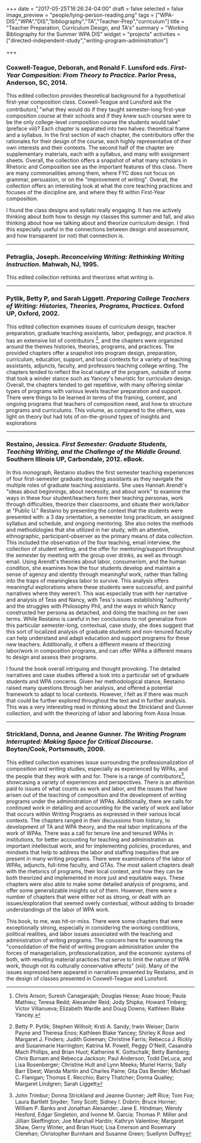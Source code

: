 +++
date = "2017-05-25T16:26:24-04:00"
draft = false
selected = false
image_preview = "people/lying-person-reading.png"
tags = ["WPA-DIS","WPA","DIS","bibliography","TA","Teacher-Prep","curriculum"]
title = "Teacher Preparation, Curriculum Design, and TA's"
summary = "Working Bibliography for the Summer WPA DIS"
widget = "projects"
activities = ["directed-independent-study","writing-program-administration"]

+++

### Coxwell-Teague, Deborah, and Ronald F. Lunsford eds. *First-Year Composition: From Theory to Practice*. Parlor Press, Anderson, SC, 2014.

  This edited collection provides theoretical background for a hypothetical first-year composition class. Coxwell-Teague and Lunsford ask the contributors[^1] "what they would do if they taught semester-long first-year composition course at their schools and if they knew such courses were to be the only college-level composition course the students would take" (preface viii)? Each chapter is separated into two halves: theoretical frame and a syllabus. In the first section of each chapter, the contributors offer the rationales for their design of the course, each highly representative of their own interests and their contexts. The second half of the chapter are supplementary materials, each with a syllabus, and many with assignment sheets. Overall, the collection offers a snapshot of what many scholars in Rhetoric and Composition see as the important features of this class. There are many commonalities among them, where FYC does not focus on grammar, persuasion, or on the "improvement of writing". Overall, the collection offers an interesting look at what the core teaching practices and focuses of the discipline are, and where they fit within First-Year composition.

  I found the class designs and syllabi really engaging. It has me actively thinking about both how to design my classes this summer and fall, and also thinking about how we talking about and theorize curriculum design. I find this especially useful in the connections between design and assessment, and how transparent (or not) that connection is.

***
### Petraglia, Joseph. *Reconceiving Writing: Rethinking Writing Instruction*. Mahwah, NJ, 1995.

  This edited collection rethinks and theorizes what writing is.

***
### Pytlik, Betty P, and Sarah Liggett. *Preparing College Teachers of Writing: Histories, Theories, Programs, Practices*. Oxford UP, Oxford, 2002.

  This edited collection examines issues of curriculum design, teacher preparation, graduate teaching assistants, labor, pedagogy, and practice. It has an extensive list of contributors [^2], and the chapters were organized around the themes histories, theories, programs, and practices. The provided chapters offer a snapshot into program design, preparation, curriculum, education, support, and local contexts for a variety of teaching assistants, adjuncts, faculty, and professors teaching college writing. The chapters tended to reflect the local nature of the program, outside of some that took a winder stance such as Yancey's heuristic for curriculum design. Overall, the chapters tended to get repetitive, with many offering similar types of programs with various levels teacher preparation and support. There were things to be learned in terms of the framing, content, and ongoing programs that teachers of composition need, and how to structure programs and curriculums. This volume, as compared to the others, was light on theory but had lots of on-the-ground types of insights and explorations

***
### Restaino, Jessica. *First Semester: Graduate Students, Teaching Writing, and the Challenge of the Middle Ground.* Southern Illinois UP, Carbondale, 2012. eBook.

  In this monograph, Restaino studies the first semester teaching experiences of four first-semester graduate teaching assistants as they navigate the multiple roles of graduate teaching assistants. She uses Hannah Arendt's "ideas about beginnings, about necessity, and about work" to examine the ways in these four student/teachers form their teaching personas, work through difficulties, theorize their classrooms, and situate their work/labor at "Public U." Restaino by presenting the context that the students were presented with: a 3 day orientation, a semester long practicum, an assigned syllabus and schedule, and ongoing mentoring. She also notes the methods and methodologies that she utilized in her study, with an attentive, ethnographic, participant-observer as the primary means of data collection. This included the observation of the four teaching, email interview, the collection of student writing, and the offer for mentoring/support throughout the semester by meeting with the group over drinks, as well as through email. Using Arendt's theories about labor, consumerism, and the human condition, she examines how the four students develop and maintain a sense of agency and identity through meaningful work, rather than falling into the traps of meaningless labor to survive. This analysis offers meaningful explorations where these students were successful, and painful narratives where they weren't. This was especially true with her narrative and analysis of Tess and Nancy, with Tess's issues establishing "authority" and the struggles with Philosophy Phil, and the ways in which Nancy constructed her persona as detached, and doing the teaching on her own terms. While Restaino is careful in her conclusions to not generalize from this particular semester-long, contextual, case study, she does suggest that this sort of localized analysis of graduate students and non-tenured faculty can help understand and adapt education and support programs for these new teachers. Additionally, it offers a different means of theorizing labor/work in composition programs, and can offer WPAs a different means to design and assess their programs.

  I found the book overall intriguing and thought provoking. The detailed narratives and case studies offered a look into a particular set of graduate students and WPA concerns. Given her methodological stance, Restaino raised many questions through her analysis, and offered a potential framework to adapt to local contexts. However, I felt as if there was much that could be further explored throughout the text and in further analysis. This was a very interesting read in thinking about the Strickland and Gunner collection, and with the theorizing of labor and laboring from Asoa Inoue.

***
### Strickland, Donna, and Jeanne Gunner. *The Writing Program Interrupted: Making Space for Critical Discourse*. Boyton/Cook, Portsmouth, 2009.

  This edited collection examines issue surrounding the professionalization of composition and writing studies, especially as experienced by WPAs, and the people that they work with and for. There is a range of contributors[^3], showcasing a variety of experiences and perspectives. There is an attention paid to issues of what counts as work and labor, and the issues that have arisen out of the teaching of composition and the development of writing programs under the administration of WPAs. Additionally, there are calls for continued work in detailing and accounting for the variety of work and labor that occurs within Writing Programs as expressed in their various local contexts. The chapters ranged in their discussions from history, to development of TA and WPA theory, and the real labor implications of the work of WPAs. There was a call for tenure line and tenured WPAs in institutions, for better accounting for teaching and administration as important intellectual work, and for implementing policies, procedures, and mindsets that help to address the labor and staffing inequities that are present in many writing programs. There were examinations of the labor of WPAs, adjuncts, full-time faculty, and GTAs. The most salient chapters dealt with the rhetorics of programs, their local context, and how they can be both theorized and implemented in more just and equitable ways. These chapters were also able to make some detailed analysis of programs, and offer some generalizable insights out of them. However, there were a number of chapters that were either not as strong, or dealt with an issues/exploration that seemed overly contextual, without adding to broader understandings of the labor of WPA work.

  This book, to me, was hit-or-miss. There were some chapters that were exceptionally strong, especially in considering the working conditions, political realities, and labor issues associated with the teaching and administration of writing programs. The concern here for examining the "consolidation of the field of writing program administration under the forces of managerialism, professionalization, and the economic systems of both, with resulting material practices that serve to limit the nature of WPA work, though not its culturally conservative effects" (xiii). Many of the issues expressed here appeared in narratives presented by Restaino, and in the design of classes presented in Coxwell-Teague and Lunsford.

[^1]: Chris Anson; Suresh Canagarajah; Douglas Hesse; Asao Inoue; Paula Mathieu; Teresa Redd; Alexander Reid; Jody Shipka; Howard Tinberg; Victor Villanueva; Elizabeth Wardle and Doug Downs; Kathleen Blake Yancey.
[^2]: Betty P. Pytlik; Stephen Wilhoit; Krsti A. Sandy; Irwin Weiser; Darin Payne and Theresa Enos; Kathleen Blake Yancey; Shirley K Rose and Margaret J. Finders; Judith Goleman; Christine Farris; Rebecca J. Rickly and Susanmarie Harrington; Katrina M. Powell, Peggy O'Neill, Casandra Mach Phillips, and Brian Huot; Katherine K. Gottschalk; Betty Bamberg; Chris Burnam and Rebecca Jackson; Paul Anderson, Todd DeLuca, and Lisa Rosenberger; Christine Hult and Lynn Meeks; Muriel Harris; Sally Barr Ebest; Wanda Martin and Charles Paine; Gita Das Bender; Michael C. Flanigan; Thomas E. Recchio; Barry Thatcher; Donna Qualley; Margaret Lindgren; Sarah Liggett
[^3]: John Trimbur; Donna Strickland and Jeanne Gunner; Jeff Rice; Tom Fox; Laura Bartlett Snyder; Tony Scott; Sidney I. Dobrin; Bruce Horner; William P. Banks and Jonathan Alexander; Jane E. Hindman; Wendy Hesford, Edgar Singleton, and Ivonne M. García; Thomas P. Miller and Jillian Skeffington; Joe Marshall Hardin; Kathryn Valentine; Margaret Shaw, Gerry Winter, and Brian Huot; Lisa Emerson and Rosemary Clerehan; Christopher Burnham and Susanne Green; Suellynn Duffey
